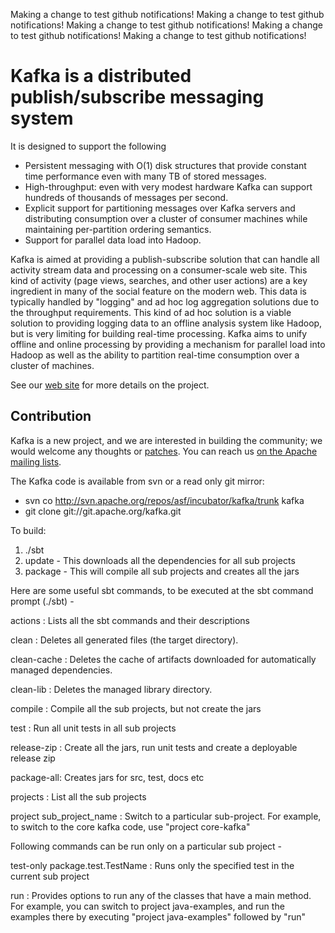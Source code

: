 Making a change to test github notifications!
Making a change to test github notifications!
Making a change to test github notifications!
Making a change to test github notifications!
Making a change to test github notifications!

# Kafka is a distributed publish/subscribe messaging system #

It is designed to support the following

* Persistent messaging with O(1) disk structures that provide constant time performance even with many TB of stored messages.
* High-throughput: even with very modest hardware Kafka can support hundreds of thousands of messages per second.
* Explicit support for partitioning messages over Kafka servers and distributing consumption over a cluster of consumer machines while maintaining per-partition ordering semantics.
* Support for parallel data load into Hadoop.

Kafka is aimed at providing a publish-subscribe solution that can handle all activity stream data and processing on a consumer-scale web site. This kind of activity (page views, searches, and other user actions) are a key ingredient in many of the social feature on the modern web. This data is typically handled by "logging" and ad hoc log aggregation solutions due to the throughput requirements. This kind of ad hoc solution is a viable solution to providing logging data to an offline analysis system like Hadoop, but is very limiting for building real-time processing. Kafka aims to unify offline and online processing by providing a mechanism for parallel load into Hadoop as well as the ability to partition real-time consumption over a cluster of machines.

See our [web site](http://incubator.apache.org/kafka/) for more details on the project.

## Contribution ##

Kafka is a new project, and we are interested in building the community; we would welcome any thoughts or [patches](https://issues.apache.org/jira/browse/KAFKA). You can reach us [on the Apache mailing lists](http://incubator.apache.org/kafka/contact.html).

The Kafka code is available from svn or a read only git mirror:
 * svn co http://svn.apache.org/repos/asf/incubator/kafka/trunk kafka
 * git clone git://git.apache.org/kafka.git

To build: 

1. ./sbt
2. update - This downloads all the dependencies for all sub projects
3. package - This will compile all sub projects and creates all the jars

Here are some useful sbt commands, to be executed at the sbt command prompt (./sbt) -

actions : Lists all the sbt commands and their descriptions

clean : Deletes all generated files (the target directory).

clean-cache : Deletes the cache of artifacts downloaded for automatically managed dependencies.

clean-lib : Deletes the managed library directory.

compile : Compile all the sub projects, but not create the jars

test : Run all unit tests in all sub projects

release-zip : Create all the jars, run unit tests and create a deployable release zip

package-all: Creates jars for src, test, docs etc

projects : List all the sub projects 

project sub_project_name : Switch to a particular sub-project. For example, to switch to the core kafka code, use "project core-kafka"

Following commands can be run only on a particular sub project -

test-only package.test.TestName : Runs only the specified test in the current sub project

run : Provides options to run any of the classes that have a main method. For example, you can switch to project java-examples, and run the examples there by executing "project java-examples" followed by "run" 


